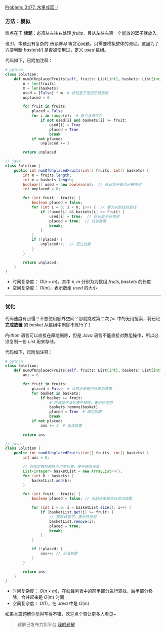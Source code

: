 [Problem: 3477. 水果成篮 II](https://leetcode.cn/problems/fruits-into-baskets-ii/description/)

### 方法：模拟

难点在于 **读题**：必须从左往右处理 $fruits$，且从左往右第一个能放的篮子就放入。

也即，本题没有复杂的 *田忌赛马* 等贪心问题，只需要模拟整体的流程。这里为了方便判断 $bastets[i]$ 是否被使用过，定义 $used$ 数组。

代码如下，已附加注释：

```Python
# python
class Solution:
    def numOfUnplacedFruits(self, fruits: List[int], baskets: List[int]) -> int:
        n = len(fruits)
        m = len(baskets)
        used = [False] * m  # 标记篮子是否已被使用
        unplaced = 0

        for fruit in fruits:
            placed = False
            for i in range(m):  # 暴力从前往后
                if not used[i] and baskets[i] >= fruit:
                    used[i] = True
                    placed = True
                    break
            if not placed:
                unplaced += 1

        return unplaced
```

```Java
// java
class Solution {
    public int numOfUnplacedFruits(int[] fruits, int[] baskets) {
        int n = fruits.length;
        int m = baskets.length;
        boolean[] used = new boolean[m];  // 标记篮子是否已被使用
        int unplaced = 0;

        for (int fruit : fruits) {
            boolean placed = false;
            for (int i = 0; i < m; i++) {  // 暴力从前往后查找
                if (!used[i] && baskets[i] >= fruit) {
                    used[i] = true;  // 标记篮子已使用
                    placed = true;  // 成功放置
                    break;
                }
            }
            if (!placed) {
                unplaced++;  // 无法放置
            }
        }

        return unplaced;
    }
}
```

- 时间复杂度： $O(n\times m)$，其中 $n,m$ 分别为为数组 $fruits,baskets$ 的长度
- 空间复杂度： $O(m)$，表示数组 $used$ 的大小

---

### 优化

代码速度有点慢？不想使用额外空间？那就跳过第二次 $for$ 中的无用搜索，将已经 **完成放置** 的 $basket$ 从数组中删除不就行了！

$Python$ 语言可以直接在原地删除，但是 $Java$ 语言不能直接对数组操作，所以必须复制一份 $List$ 用来存储。

代码如下，已附加注释：

```Python
# python
class Solution:
    def numOfUnplacedFruits(self, fruits: List[int], baskets: List[int]) -> int:
        ans = 0

        for fruit in fruits:
            placed = False  # 当前水果是否已成功放置
            for basket in baskets:
                if basket >= fruit:
                    # 将该篮子从列表中移除，表示已使用
                    baskets.remove(basket)
                    placed = True  # 成功放置
                    break
            if not placed:
                ans += 1  # 无法放置
        
        return ans
```

```Java
// java
class Solution {
    public int numOfUnplacedFruits(int[] fruits, int[] baskets) {
        int ans = 0;

        // 将固定数组转换为可变列表，便于移除元素
        List<Integer> basketList = new ArrayList<>();
        for (int b : baskets) {
            basketList.add(b);
        }

        for (int fruit : fruits) {
            boolean placed = false; // 当前水果是否已成功放置

            for (int i = 0; i < basketList.size(); i++) {
                if (basketList.get(i) >= fruit) {
                    // 移除该篮子，表示已使用
                    basketList.remove(i);
                    placed = true;
                    break;
                }
            }

            if (!placed) {
                ans++; // 无法放置
            }
        }

        return ans;
    }
}
```

- 时间复杂度： $O(n\times m)$，在线性列表中的前半部分进行查找，后半部分移除，合并起来是 $O(m)$ 时间
- 空间复杂度： $O(1)$，在 $Java$ 中是 $O(m)$

如果本篇题解你觉得写得不错，欢迎点个赞让更多人看见~

> 题解已发布力扣平台 [我的题解](https://leetcode.cn/problems/fruits-into-baskets-ii/solutions/3742920/shuang-jie-bao-li-mo-ni-shan-chu-you-hua-jp5u/)
